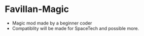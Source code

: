 # Favillan-Magic
* Magic mod made by a beginner coder
* Compatiblity will be made for SpaceTech and possible more.
